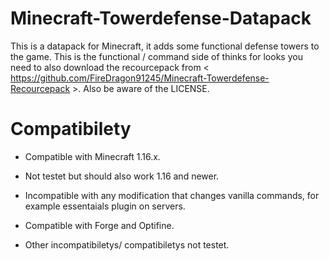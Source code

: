 # Minecraft-Towerdefense-Datapack

This is a datapack for Minecraft, it adds some functional defense towers to the game.
This is the functional / command side of thinks for looks you need to also download the recourcepack from < https://github.com/FireDragon91245/Minecraft-Towerdefense-Recourcepack >.
Also be aware of the LICENSE.

# Compatibilety
- Compatible with Minecraft 1.16.x.
- Not testet but should also work 1.16 and newer.
- Incompatible with any modification that changes vanilla commands, for example essentaials plugin on servers.
- Compatible with Forge and Optifine.

- Other incompatibiletys/ compatibiletys not testet.
